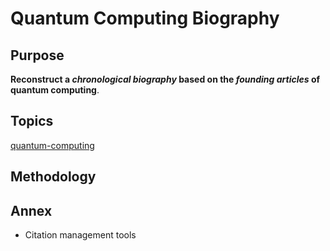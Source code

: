 # Quantum Computing Biography

## Purpose
**Reconstruct a _chronological biography_ based on the _founding articles_ of quantum computing**.
## Topics
[quantum-computing](https://github.com/topics/quantum-computing)
## Methodology

## Annex
* Citation management tools
